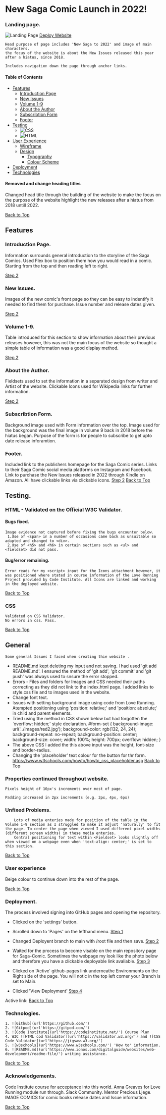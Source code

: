 # New Saga Comic Launch in 2022!

### Landing page.
![Landing Page](assets/images/LandingPage.png)
[Deploy Website]()

	Head purpose of page includes 'New Saga to 2022' and image of main characters. 
	the focus of the website is about the New Issues released this year after a hiatus, since 2018.

	Includes navigation down the page through anchor links.

#### Table of Contents
* [Features](#Features)
	- [Introduction Page](#Introduction-Page)
	- [New Issues](#new-issues)
	- [Volume 1-9](#volume-1-9)
	- [About the Author](#about-the-author)
	- [Subscribtion Form](#subscribtion-form)
	- [Footer](#footer)
* [Testing](#Testing)
	- ![CSS](#css)
	- ![HTML](#html)
* [User Experience](#User-Experience)
	- [Wireframe](#Wireframe)
	- [Design](#design)
		- [Typography](#typography)
		- [Colour Scheme](#colour-scheme)
* [Deployment](#Deployment)
* [Technologies](#Technologies)


#### Removed and change heading titles
Changed head title through the building of the website to make the focus on the purpose of the website highlight the new releases after a hiatus from 2018 untill 2022.

[Back to Top](#New-Saga-Comic-Launch-in-2022)

## Features
### Introduction Page.

Information surrounds general introduction to the storyline of the Saga Comics. Used Flex box to position them how you would read in a comic. Starting from the top and then reading left to right. 

[Step 2](assets/images/GithubPages2.png)
### New Issues.

Images of the new comic's front page so they can be easy to indentify it needed to find them for purchase.
Issue number and release dates given.

[Step 2](assets/images/GithubPages2.png)
### Volume 1-9.

Table introduced for this section to show information about their previous releases however, this was not the main focus of the website so thought a simple table of 
information was a good display method.

[Step 2](assets/images/GithubPages2.png)
### About the Author.

Fieldsets used to set the information in a separated design from writer and Artist of the website.
Clickable Icons used for Wikipedia links for further information.

[Step 2](assets/images/GithubPages2.png)
### Subscribtion Form.

Background image used with Form information over the top. Image used for the background was the final image in volume 9 back in 2018 before the hiatus began.
Purpose of the form is for people to subscribe to get upto date release inforamtion.
### Footer.

Included link to the publishers homepage for the Saga Comic series.
Links to their Saga Comic social media platforms on Instagram and Facebook.
Link to purchase the New Issues released in 2022 through Kindle on Amazon. 
All have clickable links via clickable icons.
[Step 2](assets/images/GithubPages2.png)
[Back to Top](#New-Saga-Comic-Launch-in-2022)
## Testing.
### HTML - Validated on the Official W3C Validator.
#### Bugs fixed.
	Image evidence not captured before fixing the bugs encounter below.
	 1.Use of <span> in a number of occasions came back as unsuitable so adapted and changed to <div>.
	 2.Use of <h5> and <h6> in certain sections such as <ul> and <fieldset> did not pass. 

#### Bug/error remaining.

	Error reads for my <script> input for the Icons attachment however,	it was positioned where stated in course information of the Love Running Project provided by Code Institute. All Icons are linked and working in the deployed website.
[Back to Top](#New-Saga-Comic-Launch-in-2022)
### CSS 

	Validated on CSS Validator.
	No errors in css. Pass.
[Back to Top](#New-Saga-Comic-Launch-in-2022)
## General
	Some general Issues I faced when creating thie website .
* README.md kept deleting my input and not saving. I had used 'git add README.md'.
  I ensured the method of 'git add', 'git commit' and 'git push' was always used to snsure the error stopped.
* Errors - Files and folders for Images and CSS needed their paths correcting as they did not link to the index.html page. I added links to style.css file and to images used in the website.
* Change font text.
* Issues with setting background image using code from Love Running. Atempted positioning using 'position: relative;' and 'position: absolute;' in child and parent elements.
* Tried using the method in CSS shown below but had forgotten the 'overflow: hidden;' style declaration.
	#form-set {
    	background-image: url('../images/red2.jpg');
    	background-color: rgb(132, 24, 24);
    	background-repeat: no-repeat;
    	background-position: center;
    	background-size: cover;
    	width:  100%;
    	height: 700px;
    	overflow: hidden;
	}
* The above CSS I added the this above input was the height, font-size and border-radius.	
* Changing the 'placeholder' text colour for the button for thr form. https://www.w3schools.com/howto/howto_css_placeholder.asp
[Back to Top](#New-Saga-Comic-Launch-in-2022)
### Properties continued throughout website.
	Pixels height of 10px's increments over most of page.

	Padding increased in 2px increments (e.g. 2px, 4px, 6px)

### Unfixed Problems.
		Lots of media enteries made for position of the table in the Volume 1-9 section as I struggled to make it adjust 'naturally' to fit the page. To center the page when viewed I used different pixel widths {different screen widths) in these media enteries.
		Central positioning for text within <Fieldset> looks slightly off when viewed on a webpage even when 'text-align: center;' is set to this section.
[Back to Top](#New-Saga-Comic-Launch-in-2022)
### User experience		
Beige colour to continue down into the rest of the page.

[Back to Top](#New-Saga-Comic-Launch-in-2022)
### Deployment.
The process involved signing into GitHub pages and opening the repository. 
- Clicked on the 'settings' button.
- Scrolled down to 'Pages' on the lefthand menu.
[Step 1](assets/images/GithunPages.png)
- Changed Deployent branch to main with /root file and then save.
[Step 2](assets/images/GithubPages2.png)
- Waited for the process to become visable on the main repository page for Saga-Comic. Sometimes the webpage my look like the photo below and therefore you have a clickable deployable link avaliable.
[Step 3](assets/images/GithubPages3.png)

- Clicked on 'Active' github-pages link underneathe Environments on the Right side of the page. You will notic in the top left corner your Branch is set to Main.
- Clicked 'View Deployment'
[Step 4](assets/images/GithubPages4.png)

Active link: 
[Back to Top](#New-Saga-Comic-Launch-in-2022)
### Technologies.
	1. ![Github](url'https://github.com/')
	2. ![Gitpod](url'https://gitpod.com/')
	3. ![Code Institute](url'https://codeinstitute.net/') Course Plan
	4. W3C ![HTML cod Validator](url'https://validator.w3.org/') and ![CSS Code Validator](url'https://jigsaw.w3.org/')
	5. ![w3schools](url'https://www.w3schools.com/') 'How to' information. 
	6. ![README.md](url'https://www.ionos.com/digitalguide/websites/web-development/readme-file/') writing assistance.

[Back to Top](#New-Saga-Comic-Launch-in-2022)
### Acknowledgements.
Code Institute course for acceptance into this world.
Anna Greaves for Love Running module run through.
Slack Community.
Mentor Precious Ljege.
IMAGE COMICS for comic books release dates and Issue information.

[Back to Top](#New-Saga-Comic-Launch-in-2022)







